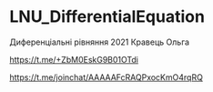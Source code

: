 # LNU_DifferentialEquation
Диференціальні рівняння 2021 Кравець Ольга

https://t.me/+ZbM0EskG9B01OTdi

https://t.me/joinchat/AAAAAFcRAQPxocKmO4rqRQ
